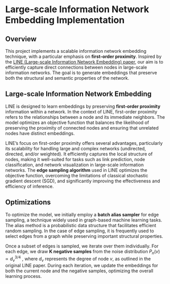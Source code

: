# Large-scale Information Network Embedding Implementation

## Overview
This project implements a scalable information network embedding technique, with a particular emphasis on **first-order proximity**. Inspired by the [LINE (Large-scale Information Network Embedding) paper](https://arxiv.org/pdf/1503.03578.pdf), our aim is to efficiently capture direct connections between nodes in large-scale information networks. The goal is to generate embeddings that preserve both the structural and semantic properties of the network.

## Large-scale Information Network Embedding
LINE is designed to learn embeddings by preserving **first-order proximity** information within a network. In the context of LINE, first-order proximity refers to the relationships between a node and its immediate neighbors. The model optimizes an objective function that balances the likelihood of preserving the proximity of connected nodes and ensuring that unrelated nodes have distinct embeddings.

LINE’s focus on first-order proximity offers several advantages, particularly its scalability for handling large and complex networks (undirected, directed, and/or weighted). It efficiently captures the local structure of nodes, making it well-suited for tasks such as link prediction, node classification, and network visualization in large-scale information networks. The **edge sampling algorithm** used in LINE optimizes the objective function, overcoming the limitations of classical stochastic gradient descent (SGD), and significantly improving the effectiveness and efficiency of inference.

## Optimizations
To optimize the model, we initially employ a **batch alias sampler** for edge sampling, a technique widely used in graph-based machine learning tasks. The alias method is a probabilistic data structure that facilitates efficient random sampling. In the case of edge sampling, it is frequently used to select edges from a graph while preserving important structural properties.

Once a subset of edges is sampled, we iterate over them individually. For each edge, we draw **K negative samples** from the noise distribution $P_n(v) \propto d_v^{3/4}$ , where $d_v$ represents the degree of node $v$, as outlined in the original LINE paper. During each iteration, we update the embeddings for both the current node and the negative samples, optimizing the overall learning process.

